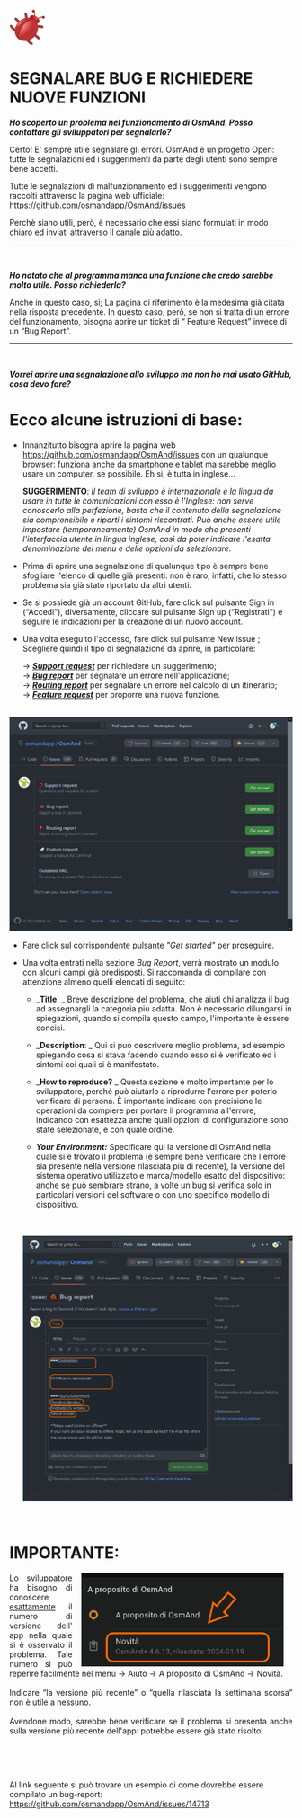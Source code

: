 <img src="img/Red_bug.svg_by_Mushii_WikimediaCommons.png" style="width:64px;height:64px;">

# SEGNALARE BUG E RICHIEDERE NUOVE FUNZIONI

<p><i><b>
Ho scoperto un problema nel funzionamento di OsmAnd. Posso contattare gli sviluppatori per segnalarlo?</b></i>

Certo! E' sempre utile segnalare gli errori.
OsmAnd è un progetto Open: tutte le segnalazioni ed i suggerimenti da parte degli utenti sono sempre bene
accetti. 

Tutte le segnalazioni di malfunzionamento ed i suggerimenti vengono raccolti attraverso la pagina web
ufficiale: https://github.com/osmandapp/OsmAnd/issues

Perchè siano utili, però, è necessario che essi siano formulati in modo chiaro ed inviati attraverso il
canale più adatto. 
</p>

___
<br/>
<p><i><b>
Ho notato che al programma manca una funzione che credo sarebbe molto utile. Posso richiederla?</i></b>

Anche in questo caso, sì; La pagina di riferimento è la medesima già citata nella risposta precedente. In
questo caso, però, se non si tratta di un errore del funzionamento, bisogna aprire un ticket di “ Feature
Request” invece di un “Bug Report”.
</p>

___
<br/>
<p><i><b>
Vorrei aprire una segnalazione allo sviluppo ma non ho mai usato GitHub, cosa devo fare?</b></i>

# Ecco alcune istruzioni di base:
- Innanzitutto bisogna aprire la pagina web https://github.com/osmandapp/OsmAnd/issues con un
qualunque browser: funziona anche da smartphone e tablet ma sarebbe meglio usare un computer, se
possibile. Eh si, è tutta in inglese...
  
  <b>SUGGERIMENTO</b>: _Il team di sviluppo è internazionale e la lingua da usare in tutte
le comunicazioni con esso è l'Inglese: non serve conoscerlo alla perfezione, basta
che il contenuto della segnalazione sia comprensibile e riporti i sintomi
riscontrati. Può anche essere utile impostare (temporaneamente) OsmAnd in
modo che presenti l'interfaccia utente in lingua inglese, così da poter indicare
l'esatta denominazione dei menu e delle opzioni da selezionare._
  
- Prima di aprire una segnalazione di qualunque tipo è sempre bene sfogliare l'elenco di quelle già
presenti: non è raro, infatti, che lo stesso problema sia già stato riportato da altri utenti.

- Se si possiede già un account GitHub, fare click sul pulsante Sign in (“Accedi”), diversamente, cliccare sul
pulsante Sign up (“Registrati”) e seguire le indicazioni per la creazione di un nuovo account.

- Una volta eseguito l'accesso, fare click sul pulsante New issue ; Scegliere quindi il tipo di segnalazione da aprire, in
particolare:

  → <a href="https://github.com/osmandapp/OsmAnd/issues/new?assignees=&labels=&projects=&template=1-support-request.md" target="_blank">_**Support request**_</a> per richiedere un suggerimento;<br>
  → <a href="https://github.com/osmandapp/OsmAnd/issues/new?assignees=&labels=&projects=&template=2-bug-report.yml" target="_blank">_**Bug report**_</a> per segnalare un errore nell'applicazione;<br>
  → <a href="https://github.com/osmandapp/OsmAnd/issues/new?assignees=&labels=&projects=&template=3-routing-report.yml" target="_blank">_**Routing report**_</a> per segnalare un errore nel calcolo di un itinerario;<br>
  → <a href="https://github.com/osmandapp/OsmAnd/issues/new?assignees=&labels=&projects=&template=4-feature_request.yml" target="_blank">_**Feature request**_</a> per proporre una nuova funzione.<br>
  <br>
  
<IMG SRC="img/Github_ReportTypes.png">
  
- Fare click sul corrispondente pulsante _"Get started"_ per proseguire.

- Una volta entrati nella sezione _Bug Report_, verrà mostrato un modulo con alcuni campi già predisposti. 
  Si raccomanda di compilare con attenzione almeno quelli elencati di seguito:

  - _**Title**: _
  Breve descrizione del problema, che aiuti chi analizza il bug ad assegnargli la categoria più adatta. Non è necessario
dilungarsi in spiegazioni, quando si compila questo campo, l'importante è essere concisi.
  
  - _**Description**: _
  Qui si può descrivere meglio problema, ad esempio spiegando cosa si stava facendo quando esso si è verificato ed i sintomi coi quali si
è manifestato.
  
  - _**How to reproduce?** _
  Questa sezione è molto importante per lo sviluppatore, perché può aiutarlo a
riprodurre l'errore per poterlo verificare di persona. È importante indicare con precisione le operazioni
da compiere per portare il programma all'errore, indicando con esattezza anche quali opzioni di
configurazione sono state selezionate, e con quale ordine.
  
  - _**Your Environment:**_
  Specificare qui la versione di OsmAnd nella quale si è trovato il problema (è sempre bene verificare che l'errore sia presente nella versione rilasciata più di recente), la versione del sistema operativo utilizzato e marca/modello esatto del dispositivo: anche se può sembrare strano, a volte un bug si verifica solo in particolari versioni del software o con uno specifico modello di dispositivo.
  
  <br>
  <br>
  
  <img src="img/Github_Report_esempio.png">
  
  <br>
  <br>
  <br>
  
 # IMPORTANTE:   
 <img src="img/n_versione.png" width="360" align="right" hspace=16 >
    <p align=justify>Lo sviluppatore ha bisogno di conoscere <u>esattamente</u> il numero di versione dell' app nella quale si è osservato il problema. Tale numero si può reperire facilmente nel menu  → Aiuto → A proposito di OsmAnd → Novità.
      <br><br>
Indicare “la versione più recente” o “quella rilasciata la settimana scorsa” non è utile a nessuno. 
      <br><br>
Avendone modo, sarebbe bene verificare se il problema si presenta anche sulla versione più recente dell'app: potrebbe essere già stato risolto!
    </p>
  <br>
  <br>
  <br>
  
Al link seguente si può trovare un esempio di come dovrebbe essere compilato un bug-report:
https://github.com/osmandapp/OsmAnd/issues/14713
  
  

